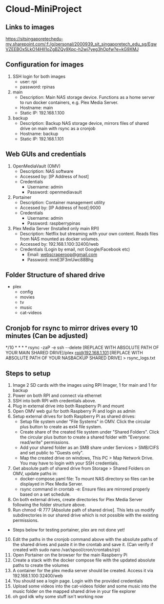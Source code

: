 # Cloud-MiniProject

## Links to images
https://sitsingaporetechedu-my.sharepoint.com/:f:/g/personal/2000939_sit_singaporetech_edu_sg/EgwVZEEBOx5LkO14HlI1oZgBZQy9Xpc-h2wj7yeg3hOpfw?e=kG9XMJ

## Configuration for images
1. SSH login for both images
    - user: rpi
    - password: rpinas
2. main
    - Description: Main NAS storage device. Functions as a home server to run docker containers, e.g. Plex Media Server.
    - Hostname: main
    - Static IP: 192.168.1.100
3. backup
    - Description: Backup NAS storage device, mirrors files of shared drive on main with rsync as a cronjob
    - Hostname: backup
    - Static IP: 192.168.1.101

## Web GUIs and credentials
1. OpenMediaVault (OMV)
    - Description: NAS software
    - Accessed by: [IP Address of host]
    - Credentials
        * Username: admin
        * Password: openmediavault
2. Portainer
    - Description: Container management utility
    - Accessed by: [IP Address of host]:9000
    - Credentials
        * Username: admin
        * Password: raspberrypinas
3. Plex Media Server (Installed only main RPI)
    - Description: Netflix but streaming with your own content. Reads files from NAS mounted as docker volumes.
    - Accessed by: 192.168.1.100:32400/web
    - Credentials (Login by email, not Google/Facebook etc)
        - Email: webscraperoop@gmail.com
        - Password: mmE3F3mUwc88Bhg

## Folder Structure of shared drive
* plex
    * config
    * movies
    * tv
    * music
    * cat-videos

## Cronjob for rsync to mirror drives every 10 minutes (Can be adjusted)
*/10 * * * * rsync -zaP -e ssh --delete [REPLACE WITH ABSOLUTE PATH OF YOUR MAIN SHARED DRIVE]/plex rpi@192.168.1.101:[REPLACE WITH ABSOLUTE PATH OF YOUR NASBACKUP SHARED DRIVE] > rsync_logs.txt

## Steps to setup
1. Image 2 SD cards with the images using RPI Imager, 1 for main and 1 for backup
2. Power on both RPI and connect via ethernet
3. SSH into both RPI with credentials above.
4. Plug in external drive into both Raspberry Pi and mount
5. Open OMV web gui for both Raspberry Pi and login as admin
6. Setup external drives for both Raspberry Pi as shared drives:
    * Setup file system under "File Systems" in OMV. Click the circular plus button to create as ext4 file system.
    * Create share of the created file system under "Shared Folders". Click the circular plus button to create a shared folder with "Everyone: read/write" permissions. 
    * Add your shared folder as an SMB share under Services > SMB/CIFS and set public to "Guests only".
    * Map the created drive on windows, This PC > Map Network Drive. You may have to login with your SSH credentials.
7. Get absolute path of shared drive from Storage > Shared Folders on OMV, update paths in:
    * docker-compose.yaml file: To mount NAS directory so files can be displayed in Plex Media Server.
    * rsync command in crontab -e: Ensure files are mirrored properly based on a set schedule.
8. On both external drives, create directories for Plex Media Server following the folder structure above.
9. Run chmod -R 777 [Absolute path of shared drive]. This lets us modify subdirectories in our shared drive which is not possible with the existing permissions.
* Steps below for testing portainer, plex are not done yet!
10. Edit the paths in the cronjob command above with the absolute paths of the shared drives and paste it in the crontab and save it. (Can verify if created with sudo nano /var/spool/cron/crontabs/rpi)
11. Open Portainer on the browser for the main Raspberry Pi
12. Create a stack with the docker compose file with the updated absolute paths to create the volumes
13. A container for the plex media server should be created. Access it via 192.168.1.100:32400/web
14. You should see a login page. Login with the provided credentials
15. Upload some videos into the cat-videos folder and some music into the music folder on the mapped shared drive in your file explorer
16. oh god idk why some stuff isn't working now
